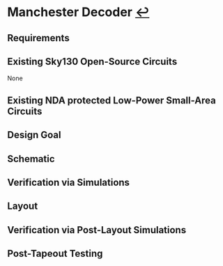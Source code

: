 # Manchester Decoder [↩](/documentation.md)

## Requirements

## Existing Sky130 Open-Source Circuits
None
## Existing NDA protected Low-Power Small-Area Circuits

## Design Goal

## Schematic

## Verification via Simulations

## Layout

## Verification via Post-Layout Simulations

## Post-Tapeout Testing


